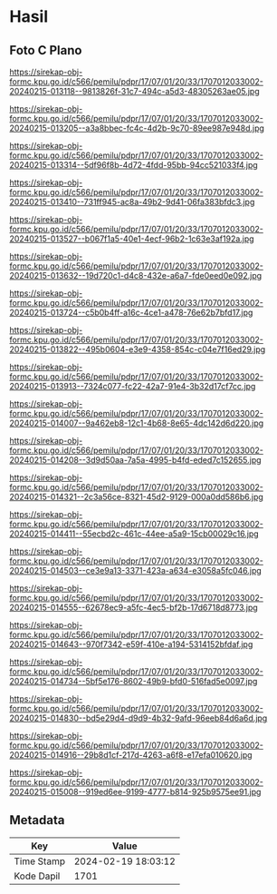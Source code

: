 # Hasil

## Foto C Plano

https://sirekap-obj-formc.kpu.go.id/c566/pemilu/pdpr/17/07/01/20/33/1707012033002-20240215-013118--9813826f-31c7-494c-a5d3-48305263ae05.jpg

https://sirekap-obj-formc.kpu.go.id/c566/pemilu/pdpr/17/07/01/20/33/1707012033002-20240215-013205--a3a8bbec-fc4c-4d2b-9c70-89ee987e948d.jpg

https://sirekap-obj-formc.kpu.go.id/c566/pemilu/pdpr/17/07/01/20/33/1707012033002-20240215-013314--5df96f8b-4d72-4fdd-95bb-94cc521033f4.jpg

https://sirekap-obj-formc.kpu.go.id/c566/pemilu/pdpr/17/07/01/20/33/1707012033002-20240215-013410--731ff945-ac8a-49b2-9d41-06fa383bfdc3.jpg

https://sirekap-obj-formc.kpu.go.id/c566/pemilu/pdpr/17/07/01/20/33/1707012033002-20240215-013527--b067f1a5-40e1-4ecf-96b2-1c63e3af192a.jpg

https://sirekap-obj-formc.kpu.go.id/c566/pemilu/pdpr/17/07/01/20/33/1707012033002-20240215-013632--19d720c1-d4c8-432e-a6a7-fde0eed0e092.jpg

https://sirekap-obj-formc.kpu.go.id/c566/pemilu/pdpr/17/07/01/20/33/1707012033002-20240215-013724--c5b0b4ff-a16c-4ce1-a478-76e62b7bfd17.jpg

https://sirekap-obj-formc.kpu.go.id/c566/pemilu/pdpr/17/07/01/20/33/1707012033002-20240215-013822--495b0604-e3e9-4358-854c-c04e7f16ed29.jpg

https://sirekap-obj-formc.kpu.go.id/c566/pemilu/pdpr/17/07/01/20/33/1707012033002-20240215-013913--7324c077-fc22-42a7-91e4-3b32d17cf7cc.jpg

https://sirekap-obj-formc.kpu.go.id/c566/pemilu/pdpr/17/07/01/20/33/1707012033002-20240215-014007--9a462eb8-12c1-4b68-8e65-4dc142d6d220.jpg

https://sirekap-obj-formc.kpu.go.id/c566/pemilu/pdpr/17/07/01/20/33/1707012033002-20240215-014208--3d9d50aa-7a5a-4995-b4fd-eded7c152655.jpg

https://sirekap-obj-formc.kpu.go.id/c566/pemilu/pdpr/17/07/01/20/33/1707012033002-20240215-014321--2c3a56ce-8321-45d2-9129-000a0dd586b6.jpg

https://sirekap-obj-formc.kpu.go.id/c566/pemilu/pdpr/17/07/01/20/33/1707012033002-20240215-014411--55ecbd2c-461c-44ee-a5a9-15cb00029c16.jpg

https://sirekap-obj-formc.kpu.go.id/c566/pemilu/pdpr/17/07/01/20/33/1707012033002-20240215-014503--ce3e9a13-3371-423a-a634-e3058a5fc046.jpg

https://sirekap-obj-formc.kpu.go.id/c566/pemilu/pdpr/17/07/01/20/33/1707012033002-20240215-014555--62678ec9-a5fc-4ec5-bf2b-17d6718d8773.jpg

https://sirekap-obj-formc.kpu.go.id/c566/pemilu/pdpr/17/07/01/20/33/1707012033002-20240215-014643--970f7342-e59f-410e-a194-5314152bfdaf.jpg

https://sirekap-obj-formc.kpu.go.id/c566/pemilu/pdpr/17/07/01/20/33/1707012033002-20240215-014734--5bf5e176-8602-49b9-bfd0-516fad5e0097.jpg

https://sirekap-obj-formc.kpu.go.id/c566/pemilu/pdpr/17/07/01/20/33/1707012033002-20240215-014830--bd5e29d4-d9d9-4b32-9afd-96eeb84d6a6d.jpg

https://sirekap-obj-formc.kpu.go.id/c566/pemilu/pdpr/17/07/01/20/33/1707012033002-20240215-014916--29b8d1cf-217d-4263-a6f8-e17efa010620.jpg

https://sirekap-obj-formc.kpu.go.id/c566/pemilu/pdpr/17/07/01/20/33/1707012033002-20240215-015008--919ed6ee-9199-4777-b814-925b9575ee91.jpg


## Metadata

| Key        | Value               |
| ---------- | ------------------- |
| Time Stamp | 2024-02-19 18:03:12 |
| Kode Dapil | 1701                |



